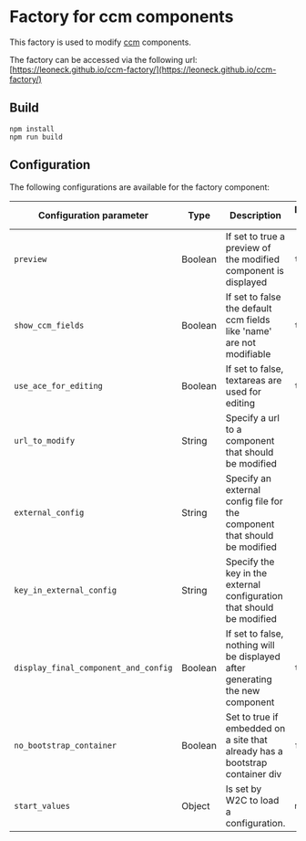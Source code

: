 # Factory for ccm components

This factory is used to modify [ccm](https://github.com/akless/ccm) components.

The factory can be accessed via the following url: [https://leoneck.github.io/ccm-factory/](https://leoneck.github.io/ccm-factory/)

## Build
```
npm install
npm run build
```

## Configuration

The following configurations are available for the factory component:

| Configuration parameter              | Type    | Description                              | Default value |
| ------------------------------------ | ------- | ---------------------------------------- | ------------- |
| `preview`                            | Boolean | If set to true a preview of the modified component is displayed | `true`        |
| `show_ccm_fields`                    | Boolean | If set to false the default ccm fields like 'name' are not modifiable | `true`        |
| `use_ace_for_editing`                | Boolean | If set to false, textareas are used for editing | `true`        |
| `url_to_modify`                      | String  | Specify a url to a component that should be modified | `''`          |
| `external_config`                    | String  | Specify an external config file for the component that should be modified | `''`          |
| `key_in_external_config`             | String  | Specify the key in the external configuration that should be modified | `''`          |
| `display_final_component_and_config` | Boolean | If set to false, nothing will be displayed after generating the new component | `true`        |
| `no_bootstrap_container`             | Boolean | Set to true if embedded on a site that already has a bootstrap container div | `false`       |
| `start_values`                       | Object  | Is set by W2C to load a configuration.   | `null`        |

